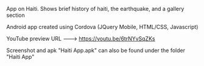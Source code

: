 App on Haiti. Shows brief history of haiti, the earthquake, and a gallery section 

Android app created using Cordova (JQuery Mobile, HTML/CSS, Javascript)

YouTube preview URL ---> https://youtu.be/6trNYvSqZKs

Screenshot and apk "Haiti App.apk" can also be found under the folder "Haiti App"
